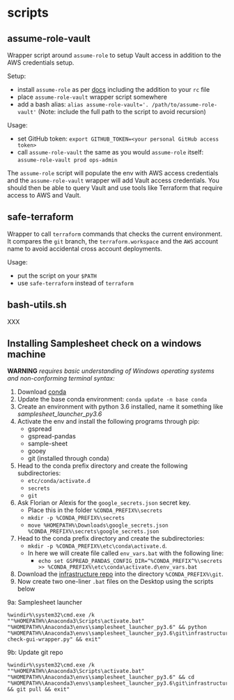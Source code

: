 # scripts

## assume-role-vault
Wrapper script around `assume-role` to setup Vault access in addition to the AWS credentials setup.

Setup:
- install `assume-role` as per [docs](https://github.com/coinbase/assume-role) including the addition to your `rc` file
- place `assume-role-vault` wrapper script somewhere
- add a bash alias: `alias assume-role-vault='. /path/to/assume-role-vault'` (Note: include the full path to the script to avoid recursion)

Usage:
- set GitHub token: `export GITHUB_TOKEN=<your personal GitHub access token>`
- call `assume-role-vault` the same as you would `assume-role` itself: `assume-role-vault prod ops-admin`

The `assume-role` script will populate the env with AWS access credentials and the `assume-role-vault` wrapper will add Vault access credentials. You should then be able to query Vault and use tools like Terraform that require access to AWS and Vault.

## safe-terraform
Wrapper to call `terraform` commands that checks the current environment. It compares the `git` branch, the `terraform.workspace` and the `AWS` account name to avoid accidental cross account deployments.

Usage:
- put the script on your `$PATH`
- use `safe-terraform` instead of `terraform`

## bash-utils.sh
XXX

## Installing Samplesheet check on a windows machine
**WARNING** *requires basic understanding of Windows operating systems and non-conforming terminal syntax:*

1. Download [conda](https://www.anaconda.com/distribution/)
2. Update the base conda environment: `conda update -n base conda`
3. Create an environment with python 3.6 installed, name it something like *samplesheet_launcher_py3.6*
4. Activate the env and install the following programs through pip:
    * gspread
    * gspread-pandas
    * sample-sheet
    * gooey
    * git (installed through conda)
5. Head to the conda prefix directory and create the following subdirectories:
    * `etc/conda/activate.d`
    * `secrets`
    * `git`
6. Ask Florian or Alexis for the `google_secrets.json` secret key.
    * Place this in the folder `%CONDA_PREFIX%\secrets`
    * `mkdir -p %CONDA_PREFIX%\secrets`
    * `move %HOMEPATH%\Downloads\google_secrets.json %CONDA_PREFIX%\secrets\google_secrets.json`
7. Head to the conda prefix directory and create the subdirectories:
    * `mkdir -p %CONDA_PREFIX%\etc\conda\activate.d`.
    * In here we will create file called `env_vars.bat` with the following line:
      * `echo set GSPREAD_PANDAS_CONFIG_DIR=^%CONDA_PREFIX^%\secrets >> %CONDA_PREFIX%\etc\conda\activate.d\env_vars.bat`
8. Download the [infrastructure repo](https://github.com/umccr/infrastructure) into the directory `%CONDA_PREFIX%\git`.
9. Now create two one-liner `.bat` files on the Desktop using the scripts below

9a: Samplesheet launcher
```commandline
%windir%\system32\cmd.exe /k ""%HOMEPATH%\Anaconda3\Scripts\activate.bat" "%HOMEPATH%\Anaconda3\envs\samplesheet_launcher_py3.6" && python "%HOMEPATH%\Anaconda3\envs\samplesheet_launcher_py3.6\git\infrastructure\scripts\umccr_pipeline\samplesheet-check-gui-wrapper.py" && exit"
```

9b: Update git repo
```commandline
%windir%\system32\cmd.exe /k ""%HOMEPATH%\Anaconda3\Scripts\activate.bat" "%HOMEPATH%\Anaconda3\envs\samplesheet_launcher_py3.6" && cd "%HOMEPATH%\Anaconda3\envs\samplesheet_launcher_py3.6\git\infrastructure" && git pull && exit"
```

